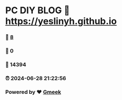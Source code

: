 # PC DIY BLOG :link: https://yeslinyh.github.io 
### :page_facing_up: [8](https://yeslinyh.github.io/tag.html) 
### :speech_balloon: 0 
### :hibiscus: 14394 
### :alarm_clock: 2024-06-28 21:22:56 
### Powered by :heart: [Gmeek](https://github.com/Meekdai/Gmeek)
